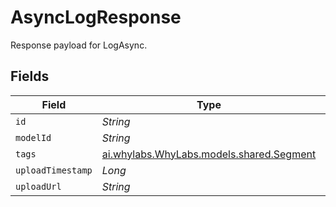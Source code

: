 # AsyncLogResponse

Response payload for LogAsync.


## Fields

| Field                                                                      | Type                                                                       | Required                                                                   | Description                                                                |
| -------------------------------------------------------------------------- | -------------------------------------------------------------------------- | -------------------------------------------------------------------------- | -------------------------------------------------------------------------- |
| `id`                                                                       | *String*                                                                   | :heavy_minus_sign:                                                         | N/A                                                                        |
| `modelId`                                                                  | *String*                                                                   | :heavy_minus_sign:                                                         | N/A                                                                        |
| `tags`                                                                     | [ai.whylabs.WhyLabs.models.shared.Segment](../../models/shared/Segment.md) | :heavy_minus_sign:                                                         | N/A                                                                        |
| `uploadTimestamp`                                                          | *Long*                                                                     | :heavy_minus_sign:                                                         | N/A                                                                        |
| `uploadUrl`                                                                | *String*                                                                   | :heavy_minus_sign:                                                         | N/A                                                                        |